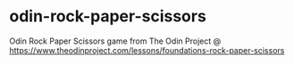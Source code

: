 # odin-rock-paper-scissors
Odin Rock Paper Scissors game from The Odin Project @ https://www.theodinproject.com/lessons/foundations-rock-paper-scissors
